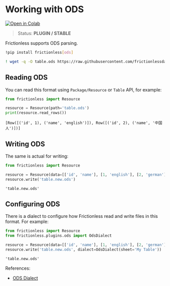 # Working with ODS

[![Open in Colab](https://colab.research.google.com/assets/colab-badge.svg)](https://colab.research.google.com/drive/1CSZb2Q4JKosx6_X0AdAd8AGiJMP0FiM2)



> Status: **PLUGIN / STABLE**

Frictionless supports ODS parsing.


```bash
!pip install frictionless[ods]
```


```bash
! wget -q -O table.ods https://raw.githubusercontent.com/frictionlessdata/frictionless-py/master/data/table.ods
```

## Reading ODS


You can read this format using `Package/Resource` or `Table` API, for example:


```python
from frictionless import Resource

resource = Resource(path='table.ods')
print(resource.read_rows())
```

    [Row([('id', 1), ('name', 'english')]), Row([('id', 2), ('name', '中国人')])]


## Writing ODS

The same is actual for writing:


```python
from frictionless import Resource

resource = Resource(data=[['id', 'name'], [1, 'english'], [2, 'german']])
resource.write('table.new.ods')
```




    'table.new.ods'



## Configuring ODS

There is a dialect to configure how Frictionless read and write files in this format. For example:


```python
from frictionless import Resource
from frictionless.plugins.ods import OdsDialect

resource = Resource(data=[['id', 'name'], [1, 'english'], [2, 'german']])
resource.write('table.new.ods', dialect=OdsDialect(sheet='My Table'))
```




    'table.new.ods'



References:
- [ODS Dialect](https://frictionlessdata.io/tooling/python/formats-reference/#ods)